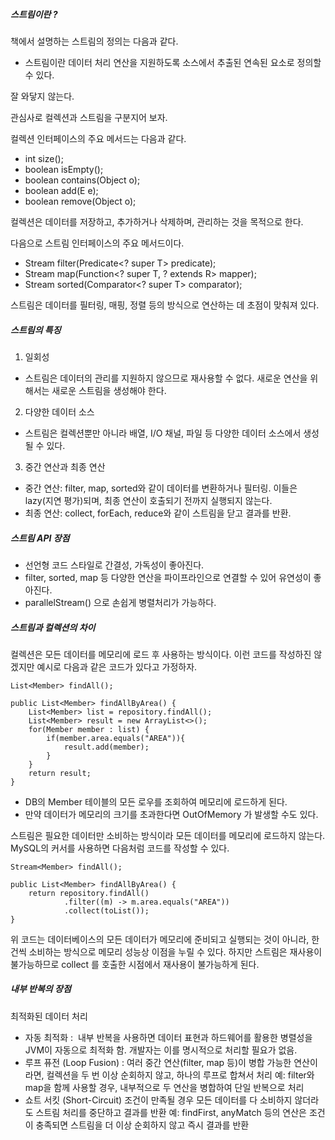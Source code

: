 ##### 스트림이란 ?
책에서 설명하는 스트림의 정의는 다음과 같다.
- 스트림이란 데이터 처리 연산을 지원하도록 소스에서 추출된 연속된 요소로 정의할 수 있다.
  
잘 와닿지 않는다.

관심사로 컬렉션과 스트림을 구분지어 보자.

컬렉션 인터페이스의 주요 메서드는 다음과 같다.
- int size();
- boolean isEmpty();
- boolean contains(Object o);
- boolean add(E e);
- boolean remove(Object o);

컬렉션은 데이터를 저장하고, 추가하거나 삭제하며, 관리하는 것을 목적으로 한다.

다음으로 스트림 인터페이스의 주요 메서드이다.
- Stream<T> filter(Predicate<? super T> predicate);
- <R> Stream<R> map(Function<? super T, ? extends R> mapper);
- Stream<T> sorted(Comparator<? super T> comparator);

스트림은 데이터를 필터링, 매핑, 정렬 등의 방식으로 연산하는 데 초점이 맞춰져 있다.

##### 스트림의 특징
1. 일회성
- 스트림은 데이터의 관리를 지원하지 않으므로 재사용할 수 없다. 새로운 연산을 위해서는 새로운 스트림을 생성해야 한다.
2. 다양한 데이터 소스
- 스트림은 컬렉션뿐만 아니라 배열, I/O 채널, 파일 등 다양한 데이터 소스에서 생성될 수 있다.
3. 중간 연산과 최종 연산
- 중간 연산: filter, map, sorted와 같이 데이터를 변환하거나 필터링. 이들은 lazy(지연 평가)되며, 최종 연산이 호출되기 전까지 실행되지 않는다.
- 최종 연산: collect, forEach, reduce와 같이 스트림을 닫고 결과를 반환.


##### 스트림 API 장점
- 선언형 코드 스타일로 간결성, 가독성이 좋아진다.
- filter, sorted, map 등 다양한 연산을 파이프라인으로 연결할 수 있어 유연성이 좋아진다.
- parallelStream() 으로 손쉽게 병렬처리가 가능하다.

##### 스트림과 컬렉션의 차이
컬렉션은 모든 데이터를 메모리에 로드 후 사용하는 방식이다.
이런 코드를 작성하진 않겠지만 예시로 다음과 같은 코드가 있다고 가정하자.
```
List<Member> findAll();

public List<Member> findAllByArea() {
	List<Member> list = repository.findAll();
	List<Member> result = new ArrayList<>();
	for(Member member : list) {
		if(member.area.equals("AREA")){
			result.add(member);
		}
	}
	return result;
}
```
- DB의 Member 테이블의 모든 로우를 조회하여 메모리에 로드하게 된다.
- 만약 데이터가 메모리의 크기를 초과한다면 OutOfMemory 가 발생할 수도 있다.

스트림은 필요한 데이터만 소비하는 방식이라 모든 데이터를 메모리에 로드하지 않는다.
MySQL의 커서를 사용하면 다음처럼 코드를 작성할 수 있다.
```
Stream<Member> findAll();

public List<Member> findAllByArea() {
	return repository.findAll()
			.filter((m) -> m.area.equals("AREA"))
			.collect(toList());
}
```

위 코드는 데이터베이스의 모든 데이터가 메모리에 준비되고 실행되는 것이 아니라, 한건씩 소비하는 방식으로 메모리 성능상 이점을 누릴 수 있다.
하지만 스트림은 재사용이 불가능하므로 collect 를 호출한 시점에서 재사용이 불가능하게 된다.

##### 내부 반복의 장점
최적화된 데이터 처리
* 자동 최적화 :  내부 반복을 사용하면 데이터 표현과 하드웨어를 활용한 병렬성을 JVM이 자동으로 최적화 함. 개발자는 이를 명시적으로 처리할 필요가 없음.
* 루프 퓨전 (Loop Fusion) : 여러 중간 연산(filter, map 등)이 병합 가능한 연산이라면, 컬렉션을 두 번 이상 순회하지 않고, 하나의 루프로 합쳐서 처리 예: filter와 map을 함께 사용할 경우, 내부적으로 두 연산을 병합하여 단일 반복으로 처리
* 쇼트 서킷 (Short-Circuit) 조건이 만족될 경우 모든 데이터를 다 소비하지 않더라도 스트림 처리를 중단하고 결과를 반환 예: findFirst, anyMatch 등의 연산은 조건이 충족되면 스트림을 더 이상 순회하지 않고 즉시 결과를 반환


